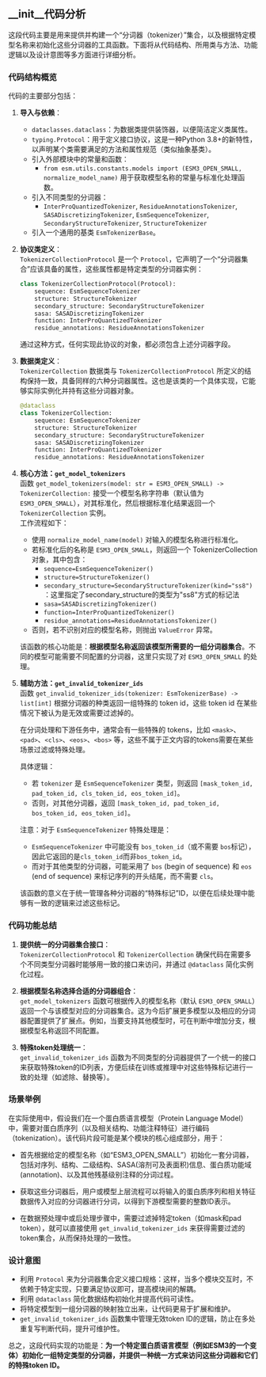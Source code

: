 ## __init__代码分析
这段代码主要是用来提供并构建一个“分词器（tokenizer）”集合，以及根据特定模型名称来初始化这些分词器的工具函数。下面将从代码结构、所用类与方法、功能逻辑以及设计意图等多方面进行详细分析。

### 代码结构概览

代码的主要部分包括：

1. **导入与依赖**：  
   - `dataclasses.dataclass`：为数据类提供装饰器，以便简洁定义类属性。
   - `typing.Protocol`：用于定义接口协议，这是一种Python 3.8+的新特性，以声明某个类需要满足的方法和属性规范（类似抽象基类）。
   - 引入外部模块中的常量和函数：  
     - `from esm.utils.constants.models import (ESM3_OPEN_SMALL, normalize_model_name)` 用于获取模型名称的常量与标准化处理函数。
   - 引入不同类型的分词器：  
     - `InterProQuantizedTokenizer`, `ResidueAnnotationsTokenizer`, `SASADiscretizingTokenizer`, `EsmSequenceTokenizer`, `SecondaryStructureTokenizer`, `StructureTokenizer`  
   - 引入一个通用的基类 `EsmTokenizerBase`。

2. **协议类定义**：  
   `TokenizerCollectionProtocol` 是一个 `Protocol`，它声明了一个“分词器集合”应该具备的属性，这些属性都是特定类型的分词器实例：  
   ```python
   class TokenizerCollectionProtocol(Protocol):
       sequence: EsmSequenceTokenizer
       structure: StructureTokenizer
       secondary_structure: SecondaryStructureTokenizer
       sasa: SASADiscretizingTokenizer
       function: InterProQuantizedTokenizer
       residue_annotations: ResidueAnnotationsTokenizer
   ```
   通过这种方式，任何实现此协议的对象，都必须包含上述分词器字段。

3. **数据类定义**：  
   `TokenizerCollection` 数据类与 `TokenizerCollectionProtocol` 所定义的结构保持一致，具备同样的六种分词器属性。这也是该类的一个具体实现，它能够实际实例化并持有这些分词器对象。  
   ```python
   @dataclass
   class TokenizerCollection:
       sequence: EsmSequenceTokenizer
       structure: StructureTokenizer
       secondary_structure: SecondaryStructureTokenizer
       sasa: SASADiscretizingTokenizer
       function: InterProQuantizedTokenizer
       residue_annotations: ResidueAnnotationsTokenizer
   ```

4. **核心方法：`get_model_tokenizers`**  
   函数 `get_model_tokenizers(model: str = ESM3_OPEN_SMALL) -> TokenizerCollection:` 接受一个模型名称字符串（默认值为 `ESM3_OPEN_SMALL`），对其标准化，然后根据标准化结果返回一个 `TokenizerCollection` 实例。  
   工作流程如下：  
   - 使用 `normalize_model_name(model)` 对输入的模型名称进行标准化。
   - 若标准化后的名称是 `ESM3_OPEN_SMALL`，则返回一个 TokenizerCollection 对象，其中包含：  
     - `sequence=EsmSequenceTokenizer()`
     - `structure=StructureTokenizer()`
     - `secondary_structure=SecondaryStructureTokenizer(kind="ss8")`：这里指定了secondary_structure的类型为"ss8"方式的标记法
     - `sasa=SASADiscretizingTokenizer()`
     - `function=InterProQuantizedTokenizer()`
     - `residue_annotations=ResidueAnnotationsTokenizer()`
   - 否则，若不识别对应的模型名称，则抛出 `ValueError` 异常。

   该函数的核心功能是：**根据模型名称返回该模型所需要的一组分词器集合**。不同的模型可能需要不同配置的分词器，这里只实现了对 `ESM3_OPEN_SMALL` 的处理。

5. **辅助方法：`get_invalid_tokenizer_ids`**  
   函数 `get_invalid_tokenizer_ids(tokenizer: EsmTokenizerBase) -> list[int]` 根据分词器的种类返回一组特殊的 token id，这些 token id 在某些情况下被认为是无效或需要过滤掉的。  
   
   在分词处理和下游任务中，通常会有一些特殊的 tokens，比如 `<mask>`、`<pad>`、`<cls>`、`<eos>`、`<bos>` 等，这些不属于正文内容的tokens需要在某些场景过滤或特殊处理。  
   
   具体逻辑：  
   - 若 `tokenizer` 是 `EsmSequenceTokenizer` 类型，则返回 `[mask_token_id, pad_token_id, cls_token_id, eos_token_id]`。  
   - 否则，对其他分词器，返回 `[mask_token_id, pad_token_id, bos_token_id, eos_token_id]`。  
   
   注意：对于 `EsmSequenceTokenizer` 特殊处理是：  
   - `EsmSequenceTokenizer` 中可能没有 `bos_token_id`（或不需要 `bos`标记），因此它返回的是`cls_token_id`而非`bos_token_id`。  
   - 而对于其他类型的分词器，可能采用了 `bos` (begin of sequence) 和 `eos` (end of sequence) 来标记序列的开头结尾，而不需要 `cls`。

   该函数的意义在于统一管理各种分词器的“特殊标记”ID，以便在后续处理中能够有一致的逻辑来过滤这些标记。

### 代码功能总结

1. **提供统一的分词器集合接口**：  
   `TokenizerCollectionProtocol` 和 `TokenizerCollection` 确保代码在需要多个不同类型分词器时能够用一致的接口来访问，并通过 `@dataclass` 简化实例化过程。

2. **根据模型名称选择合适的分词器组合**：  
   `get_model_tokenizers` 函数可根据传入的模型名称（默认 `ESM3_OPEN_SMALL`）返回一个与该模型对应的分词器集合。这为今后扩展更多模型以及相应的分词器配置提供了扩展点。例如，当要支持其他模型时，可在判断中增加分支，根据模型名称返回不同配置。

3. **特殊token处理统一**：  
   `get_invalid_tokenizer_ids` 函数为不同类型的分词器提供了一个统一的接口来获取特殊token的ID列表，方便后续在训练或推理中对这些特殊标记进行一致的处理（如滤除、替换等）。

### 场景举例

在实际使用中，假设我们在一个蛋白质语言模型（Protein Language Model）中，需要对蛋白质序列（以及相关结构、功能注释特征）进行编码（tokenization）。该代码片段可能是某个模块的核心组成部分，用于：

- 首先根据给定的模型名称（如“ESM3_OPEN_SMALL”）初始化一套分词器，包括对序列、结构、二级结构、SASA(溶剂可及表面积)信息、蛋白质功能域(annotation)、以及其他残基级别注释的分词过程。
  
- 获取这些分词器后，用户或模型上层流程可以将输入的蛋白质序列和相关特征数据传入对应的分词器进行分词，以得到下游模型需要的整数ID表示。

- 在数据预处理中或后处理步骤中，需要过滤掉特定token（如mask和pad token），就可以直接使用 `get_invalid_tokenizer_ids` 来获得需要过滤的token集合，从而保持处理的一致性。

### 设计意图

- 利用 `Protocol` 来为分词器集合定义接口规格：这样，当多个模块交互时，不依赖于特定实现，只要满足协议即可，提高模块间的解耦。
- 利用 `@dataclass` 简化数据结构初始化并提高代码可读性。
- 将特定模型到一组分词器的映射独立出来，让代码更易于扩展和维护。
- `get_invalid_tokenizer_ids` 函数集中管理无效token ID的逻辑，防止在多处重复写判断代码，提升可维护性。

总之，这段代码实现的功能是：**为一个特定蛋白质语言模型（例如ESM3的一个变体）初始化一组特定类型的分词器，并提供一种统一方式来访问这些分词器和它们的特殊token ID。**
